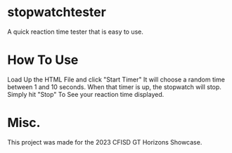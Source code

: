 # stopwatchtester
A quick reaction time tester that is easy to use.

# How To Use
Load Up the HTML File and click "Start Timer"
It will choose a random time between 1 and 10 seconds. When that timer is up, the stopwatch will stop. Simply hit "Stop" To See your reaction time displayed.

# Misc.
This project was made for the 2023 CFISD GT Horizons Showcase.
